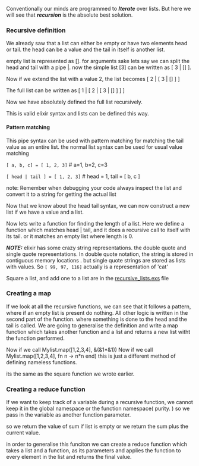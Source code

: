 Conventionally our minds are programmed to <i><b>Iterate</b></i> over lists. But here we will see that <i><b>recursion</b></i> is the absolute best solution.


<h3>Recursive definition</h3>

We already saw that a list can either be empty or have two elements head or tail. the head can be a value and the tail in itself is another list.


empty list is represented as []. for arguments sake lets say we can split the head and tail with a pipe |.
now the simple list [3] can be written as [ 3 | [] ].


Now if we extend the list with a value 2,
the list becomes [ 2 | [ 3 | [] ] ]

The full list can be written as  [ 1 | [ 2 | [ 3 | [] ] ] ]


Now we have absolutely defined the full list recursively.


This is valid elixir syntax and lists can be defined this way.

<h4>Pattern matching</h4>

This pipe syntax can be used with pattern matching for matching the tail value as an entire list. the normal list syntax can be used for usual value matching

<code>[ a, b, c] = [ 1, 2, 3]</code>  # a=1, b=2, c=3

<code>[ head | tail ] = [ 1, 2, 3]</code> # head = 1, tail = [ b, c ]


note:
Remember when debugging your code always inspect the list and convert it to a string for getting the actual list



Now that we know about the head tail syntax, we can now construct a new list if we have a value and a list.

Now lets write a function for finding the length of a list. Here we define a function which matches head | tail, and it does a recursive call to itself with its tail. or it matches an empty list where length is 0.





<b><i>NOTE:</b></i> elixir has some crazy string representations. the double quote and single quote representations. In double quote notation, the string is stored in contiguous memory locations . but single quote strings are stored as lists with values. So <code>[ 99, 97, 116]</code> actually is a representation of 'cat'



Square a list, and add one to a list are in the [recursive_lists.exs](./recursive_lists.exs) file

<h3>Creating a map</h3>

If we look at all the recursive functions, we can see that it follows a pattern, where if an empty list is present do nothing. All other logic is written in the second part of the function. where something is done to the head and the tail is called. We are going to generalise the definition and write a map function which takes another function and a list and returns a new list witht the function performed.

Now if we call Mylist.map([1,2,3,4], &(&1*&1))
Now if we call Mylist.map([1,2,3,4], fn n -> n*n end)  this is just a different method of defining nameless functions.


its the same as the square function we wrote earlier.






<h3>Creating a reduce function</h3>

If we want to keep track of a variable during a recursive function, we cannot keep it in the global namespace or the function namespace( purity. ) so we pass in the variable as another function parameter.

so we return the value of sum if list is empty or we return the sum plus the current value.



in order to generalise this funciton we can create a reduce function which takes a list and a function, as its parameters and applies the function to every element in the list and returns the final value.



<!--  -->
